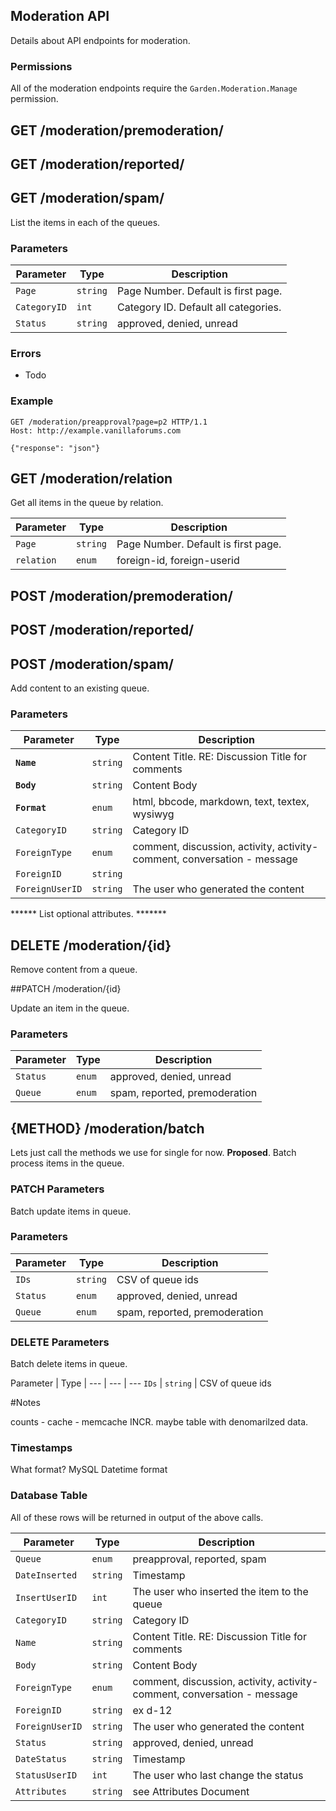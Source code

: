 ## Moderation API

Details about API endpoints for moderation.

### Permissions

All of the moderation endpoints require the `Garden.Moderation.Manage` permission.

## GET /moderation/premoderation/
## GET /moderation/reported/
## GET /moderation/spam/

List the items in each of the queues.

### Parameters

Parameter           | Type      | Description
---             | ---       | ---
`Page`          | `string`  | Page Number. Default is first page.
`CategoryID`    | `int`     | Category ID. Default all categories. 
`Status`        | `string`  | approved, denied, unread

### Errors

* Todo


### Example

```http
GET /moderation/preapproval?page=p2 HTTP/1.1
Host: http://example.vanillaforums.com

{"response": "json"}
```

## GET /moderation/relation

Get all items in the queue by relation.

Parameter       | Type      | Description
---             | ---       | ---
`Page`          | `string`  | Page Number. Default is first page.
`relation`      | `enum`    | foreign-id, foreign-userid



## POST /moderation/premoderation/
## POST /moderation/reported/
## POST /moderation/spam/

Add content to an existing queue.

### Parameters

Parameter       | Type      | Description
---             | ---       | ---
**`Name`**          | `string`  | Content Title.    RE: Discussion Title for comments 
**`Body`**          | `string`  | Content Body
**`Format`**        | `enum`    | html, bbcode, markdown, text, textex, wysiwyg
`CategoryID`    | `string`  | Category ID 
`ForeignType`   | `enum`    | comment, discussion, activity, activity-comment, conversation - message   
`ForeignID`     | `string`  | 
`ForeignUserID` | `string`  | The user who generated the content

****** List optional attributes. *******


## DELETE /moderation/{id}

Remove content from a queue.

##PATCH /moderation/{id}

Update an item in the queue.

### Parameters

Parameter           | Type      | Description
---             | ---       | ---
`Status`    | `enum`  | approved, denied, unread 
`Queue` | `enum` | spam, reported, premoderation

## {METHOD} /moderation/batch
Lets just call the methods we use for single for now.
**Proposed**.
Batch process items in the queue.

### PATCH Parameters

Batch update items in queue.

### Parameters

Parameter           | Type      | Description
---             | ---       | ---
`IDs` | `string`  | CSV of queue ids
`Status` | `enum` | approved, denied, unread
`Queue` | `enum` | spam, reported, premoderation

### DELETE Parameters

Batch delete items in queue.

Parameter           | Type      |
---             | ---       | ---
`IDs` | `string`  | CSV of queue ids


#Notes

counts - cache - memcache INCR. maybe table with denomarilzed data.

### Timestamps
What format? MySQL Datetime format

### Database Table
All of these rows will be returned in output of the above calls.

Parameter           | Type      | Description
---             | ---       | ---
`Queue`         | `enum`    | preapproval, reported, spam
`DateInserted`  | `string`  | Timestamp
`InsertUserID` 	| `int`      | The user who inserted the item to the queue
`CategoryID`    | `string`  | Category ID 
`Name`          | `string`  | Content Title.    RE: Discussion Title for comments 
`Body`          | `string`  | Content Body
`ForeignType`   | `enum`    | comment, discussion, activity, activity-comment, conversation - message   
`ForeignID`     | `string`  |  ex d-12
`ForeignUserID` | `string`  | The user who generated the content
`Status`        | `string`  | approved, denied, unread
`DateStatus`	 |  `string` | Timestamp
`StatusUserID`	| `int` | The user who last change the status
`Attributes`    | `string`  | see Attributes Document

